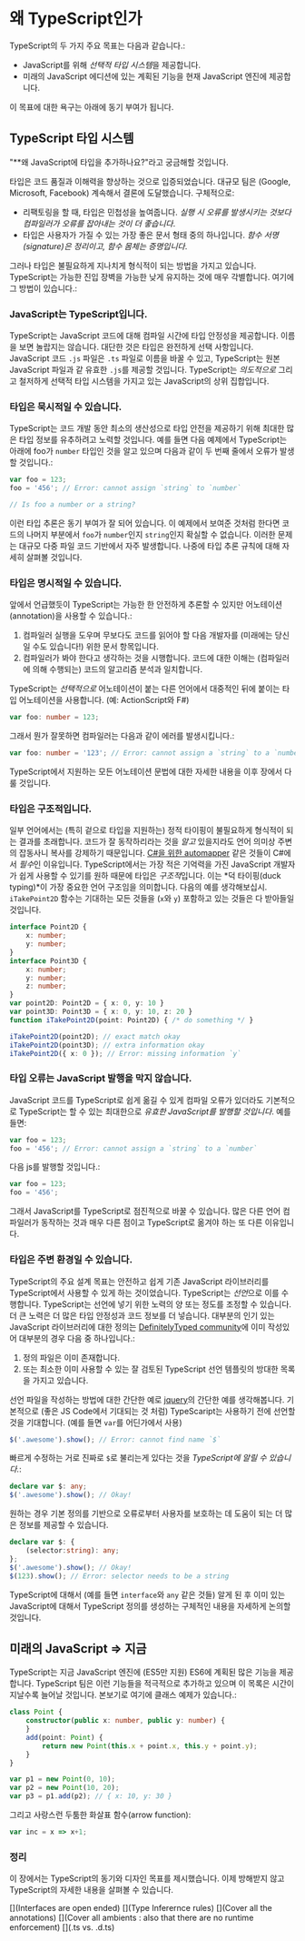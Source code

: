 # 왜 TypeScript인가
TypeScript의 두 가지 주요 목표는 다음과 같습니다.:
* JavaScript를 위해 *선택적 타입 시스템*을 제공합니다.
* 미래의 JavaScript 에디션에 있는 계획된 기능을 현재 JavaScript 엔진에 제공합니다. 

이 목표에 대한 욕구는 아래에 동기 부여가 됩니다.

## TypeScript 타입 시스템

"**왜 JavaScript에 타입을 추가하나요?"라고 궁금해할 것입니다.

타입은 코드 품질과 이해력을 향상하는 것으로 입증되었습니다. 대규모 팀은 (Google, Microsoft, Facebook) 계속해서 결론에 도달했습니다. 구체적으로:

* 리팩토링을 할 때, 타입은 민첩성을 높여줍니다. *실행 시 오류를 발생시키는 것보다 컴파일러가 오류를 잡아내는 것이 더 좋습니다*.
* 타입은 사용자가 가질 수 있는 가장 좋은 문서 형태 중의 하나입니다. *함수 서명(signature)은 정리이고, 함수 몸체는 증명입니다*. 

그러나 타입은 불필요하게 지나치게 형식적이 되는 방법을 가지고 있습니다. TypeScript는 가능한 진입 장벽을 가능한 낮게 유지하는 것에 매우 각별합니다. 여기에 그 방법이 있습니다.:

### JavaScript는 TypeScript입니다.
TypeScript는 JavaScript 코드에 대해 컴파일 시간에 타입 안정성을 제공합니다. 이름을 보면 놀랍지는 않습니다. 대단한 것은 타입은 완전하게 선택 사항입니다. JavaScript 코드 `.js` 파일은 `.ts` 파일로 이름을 바꿀 수 있고, TypeScript는 원본 JavaScript 파일과 같 유효한 `.js`를 제공할 것입니다. TypeScript는 *의도적으로* 그리고 철저하게 선택적 타입 시스템을 가지고 있는 JavaScript의 상위 집합입니다. 

### 타입은 묵시적일 수 있습니다.
TypeScript는 코드 개발 동안 최소의 생산성으로 타입 안전을 제공하기 위해 최대한 많은 타입 정보를 유추하려고 노력할 것입니다. 예를 들면 다음 예제에서 TypeScript는 아래에 foo가 `number` 타입인 것을 알고 있으며 다음과 같이 두 번째 줄에서 오류가 발생할 것입니다.: 

```ts
var foo = 123;
foo = '456'; // Error: cannot assign `string` to `number`

// Is foo a number or a string?
```
이런 타입 추론은 동기 부여가 잘 되어 있습니다. 이 예제에서 보여준 것처럼 한다면 코드의 나머지 부분에서 `foo`가 `number`인지 `string`인지 확실할 수 없습니다. 이러한 문제는 대규모 다중 파일 코드 기반에서 자주 발생합니다. 나중에 타입 추론 규칙에 대해 자세히 살펴볼 것입니다.

### 타입은 명시적일 수 있습니다.
앞에서 언급했듯이 TypeScript는 가능한 한 안전하게 추론할 수 있지만 어노테이션(annotation)을 사용할 수 있습니다.:
1. 컴파일러 실행을 도우며 무보다도 코드를 읽어야 할 다음 개발자를 (미래에는 당신일 수도 있습니다!) 위한 문서 항목입니다.
1. 컴파일러가 봐야 한다고 생각하는 것을 시행합니다. 코드에 대한 이해는 (컴파일러에 의해 수행되는) 코드의 알고리즘 분석과 일치합니다.

TypeScript는 *선택적으로* 어노테이션이 붙는 다른 언어에서 대중적인 뒤에 붙이는 타입 어노테이션을 사용합니다. (예: ActionScript와 F#)

```ts
var foo: number = 123;
```
그래서 뭔가 잘못하면 컴파일러는 다음과 같이 에러를 발생시킵니다.:

```ts
var foo: number = '123'; // Error: cannot assign a `string` to a `number`
```

TypeScript에서 지원하는 모든 어노테이션 문법에 대한 자세한 내용을 이후 장에서 다룰 것입니다. 

### 타입은 구조적입니다.
일부 언어에서는 (특히 겉으로 타입을 지원하는) 정적 타이핑이 불필요하게 형식적이 되는 결과를 초래합니다. 코드가 잘 동작하리라는 것을 *알고* 있을지라도 언어 의미상 주변의 잡동사니 복사를 강제하기 때문입니다. [C#을 위한 automapper](http://automapper.org/) 같은 것들이 C#에서 *필수*인 이유입니다. TypeScript에서는 가장 적은 기억력을 가진 JavaScript 개발자가 쉽게 사용할 수 있기를 원하 때문에 타입은 *구조적*입니다. 이는 *덕 타이핑(duck typing)*이 가장 중요한 언어 구조임을 의미합니다. 다음의 예를 생각해보십시. `iTakePoint2D` 함수는 기대하는 모든 것들을 (`x`와 `y`) 포함하고 있는 것들은 다 받아들일 것입니다. 

```ts
interface Point2D {
    x: number;
    y: number;
}
interface Point3D {
    x: number;
    y: number;
    z: number;
}
var point2D: Point2D = { x: 0, y: 10 }
var point3D: Point3D = { x: 0, y: 10, z: 20 }
function iTakePoint2D(point: Point2D) { /* do something */ }

iTakePoint2D(point2D); // exact match okay
iTakePoint2D(point3D); // extra information okay
iTakePoint2D({ x: 0 }); // Error: missing information `y`
```

### 타입 오류는 JavaScript 발행을 막지 않습니다.
JavaScript 코드를 TypeScript로 쉽게 옮길 수 있게 컴파일 오류가 있더라도 기본적으로 TypeScript는 할 수 있는 최대한으로 *유효한 JavaScript를 발행할 것입니다*. 예를 들면:

```ts
var foo = 123;
foo = '456'; // Error: cannot assign a `string` to a `number`
```

다음 js를 발행할 것입니다.:

```ts
var foo = 123;
foo = '456';
```

그래서 JavaScript를 TypeScript로 점진적으로 바꿀 수 있습니다. 많은 다른 언어 컴파일러가 동작하는 것과 매우 다른 점이고 TypeScript로 옮겨야 하는 또 다른 이유입니다.

### 타입은 주변 환경일 수 있습니다.
TypeScript의 주요 설계 목표는 안전하고 쉽게 기존 JavaScript 라이브러리를 TypeScript에서 사용할 수 있게 하는 것이었습니다. TypeScript는 *선언*으로 이를 수행합니다. TypeScript는 선언에 넣기 위한 노력의 양 또는 정도를 조정할 수 있습니다. 더 큰 노력은 더 많은 타입 안정성과 코드 정보를 더 넣습니다. 대부분의 인기 있는 JavaScript 라이브러리에 대한 정의는 [DefinitelyTyped community](https://github.com/borisyankov/DefinitelyTyped)에 이미 작성있어 대부분의 경우 다음 중 하나입니다.:

1. 정의 파일은 이미 존재합니다.
1. 또는 최소한 이미 사용할 수 있는 잘 검토된 TypeScript 선언 템플릿의 방대한 목록을 가지고 있습니다.

선언 파일을 작성하는 방법에 대한 간단한 예로 [jquery](https://jquery.com/)의 간단한 예를 생각해봅니다. 기본적으로 (좋은 JS Code에서 기대되는 것 처럼) TypeScaript는 사용하기 전에 선언할 것을 기대합니다. (예를 들면 `var`를 어딘가에서 사용)
```ts
$('.awesome').show(); // Error: cannot find name `$`
```
빠르게 수정하는 거로 진짜로 `$`로 불리는게 있다는 것을 *TypeScript에 알릴 수 있습니다.*:
```ts
declare var $: any;
$('.awesome').show(); // Okay!
```
원하는 경우 기본 정의를 기반으로 오류로부터 사용자를 보호하는 데 도움이 되는 더 많은 정보를 제공할 수 있습니다. 
```ts
declare var $: {
    (selector:string): any;
};
$('.awesome').show(); // Okay!
$(123).show(); // Error: selector needs to be a string
```

TypeScript에 대해서 (예를 들면 `interface`와 `any` 같은 것들) 알게 된 후 이미 있는 JavaScript에 대해서 TypeScript 정의를 생성하는 구체적인 내용을 자세하게 논의할 것입니다.

## 미래의 JavaScript => 지금
TypeScript는 지금 JavaScript 엔진에 (ES5만 지원) ES6에 계획된 많은 기능을 제공합니다. TypeScript 팀은 이런 기능들을 적극적으로 추가하고 있으며 이 목록은 시간이 지날수록 늘어날 것입니다. 본보기로 여기에 클래스 예제가 있습니다.:

```ts
class Point {
    constructor(public x: number, public y: number) {
    }
    add(point: Point) {
        return new Point(this.x + point.x, this.y + point.y);
    }
}

var p1 = new Point(0, 10);
var p2 = new Point(10, 20);
var p3 = p1.add(p2); // { x: 10, y: 30 }
```

그리고 사랑스런 두툼한 화살표 함수(arrow function):

```ts
var inc = x => x+1;
```

### 정리
이 장에서는 TypeScript의 동기와 디자인 목표를 제시했습니다. 이제 방해받지 않고 TypeScript의 자세한 내용을 살펴볼 수 있습니다. 

[](Interfaces are open ended)
[](Type Inferernce rules)
[](Cover all the annotations)
[](Cover all ambients : also that there are no runtime enforcement)
[](.ts vs. .d.ts)
